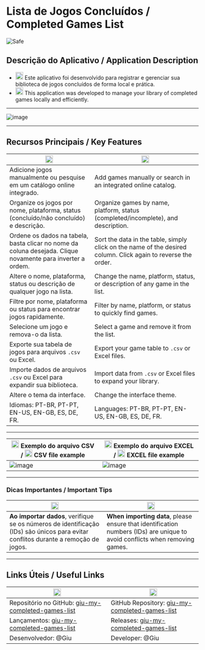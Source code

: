 # Lista de Jogos Concluídos / Completed Games List

![Safe](https://img.shields.io/badge/Safe-passing-green.svg)

## Descrição do Aplicativo / Application Description
- <img src="https://upload.wikimedia.org/wikipedia/commons/0/05/Flag_of_Brazil.svg" alt="Bandeira do Brasil" width="20"/> Este aplicativo foi desenvolvido para registrar e gerenciar sua biblioteca de jogos concluídos de forma local e prática.  
- <img src="https://upload.wikimedia.org/wikipedia/en/a/a4/Flag_of_the_United_States.svg" alt="Bandeira dos EUA" width="20"/> This application was developed to manage your library of completed games locally and efficiently.

---

![image](https://github.com/user-attachments/assets/824842ce-889e-4b98-8c22-2d0d3d58d581)

---

## Recursos Principais / Key Features
| <img src="https://upload.wikimedia.org/wikipedia/commons/0/05/Flag_of_Brazil.svg" alt="Bandeira do Brasil" width="20"/> | <img src="https://upload.wikimedia.org/wikipedia/en/a/a4/Flag_of_the_United_States.svg" alt="Bandeira dos EUA" width="20"/> |
|-----------|-----------|
| Adicione jogos manualmente ou pesquise em um catálogo online integrado. | Add games manually or search in an integrated online catalog. |
| Organize os jogos por nome, plataforma, status (concluído/não concluído) e descrição. | Organize games by name, platform, status (completed/incomplete), and description. |
| Ordene os dados na tabela, basta clicar no nome da coluna desejada. Clique novamente para inverter a ordem. | Sort the data in the table, simply click on the name of the desired column. Click again to reverse the order. |
| Altere o nome, plataforma, status ou descrição de qualquer jogo na lista. | Change the name, platform, status, or description of any game in the list. |
| Filtre por nome, plataforma ou status para encontrar jogos rapidamente. | Filter by name, platform, or status to quickly find games. |
| Selecione um jogo e remova-o da lista. | Select a game and remove it from the list. |
| Exporte sua tabela de jogos para arquivos `.csv` ou Excel. | Export your game table to `.csv` or Excel files. |
| Importe dados de arquivos `.csv` ou Excel para expandir sua biblioteca. | Import data from `.csv` or Excel files to expand your library. |
| Altere o tema da interface. | Change the interface theme. |
| Idiomas: PT-BR, PT-PT, EN-US, EN-GB, ES, DE, FR. | Languages: PT-BR, PT-PT, EN-US, EN-GB, ES, DE, FR. |

---

| <img src="https://upload.wikimedia.org/wikipedia/commons/0/05/Flag_of_Brazil.svg" alt="Bandeira do Brasil" width="20"/> Exemplo do arquivo CSV / <img src="https://upload.wikimedia.org/wikipedia/en/a/a4/Flag_of_the_United_States.svg" alt="Bandeira dos EUA" width="20"/> CSV file example | <img src="https://upload.wikimedia.org/wikipedia/commons/0/05/Flag_of_Brazil.svg" alt="Bandeira do Brasil" width="20"/> Exemplo do arquivo EXCEL / <img src="https://upload.wikimedia.org/wikipedia/en/a/a4/Flag_of_the_United_States.svg" alt="Bandeira dos EUA" width="20"/> EXCEL file example |
|-----------|-----------|
| ![image](https://github.com/user-attachments/assets/401d091d-fb7b-445e-b39e-c45e396d1899) | ![image](https://github.com/user-attachments/assets/30d88432-fa06-47a3-b22b-2263de292058) | 

---

### Dicas Importantes / Important Tips
| <img src="https://upload.wikimedia.org/wikipedia/commons/0/05/Flag_of_Brazil.svg" alt="Bandeira do Brasil" width="20"/> | <img src="https://upload.wikimedia.org/wikipedia/en/a/a4/Flag_of_the_United_States.svg" alt="Bandeira dos EUA" width="20"/> |
|-----------|-----------|
| **Ao importar dados**, verifique se os números de identificação (IDs) são únicos para evitar conflitos durante a remoção de jogos. | **When importing data**, please ensure that identification numbers (IDs) are unique to avoid conflicts when removing games. |

---

## Links Úteis / Useful Links
| <img src="https://upload.wikimedia.org/wikipedia/commons/0/05/Flag_of_Brazil.svg" alt="Bandeira do Brasil" width="20"/> | <img src="https://upload.wikimedia.org/wikipedia/en/a/a4/Flag_of_the_United_States.svg" alt="Bandeira dos EUA" width="20"/> |
|-----------|-----------|
| Repositório no GitHub: [giu-my-completed-games-list](https://github.com/o-giu/giu-my-completed-games-list) | GitHub Repository: [giu-my-completed-games-list](https://github.com/o-giu/giu-my-completed-games-list) |
| Lançamentos: [giu-my-completed-games-list](https://github.com/o-giu/giu-my-completed-games-list/releases) | Releases: [giu-my-completed-games-list](https://github.com/o-giu/giu-my-completed-games-list/releases) |
| Desenvolvedor: @Giu | Developer: @Giu |
